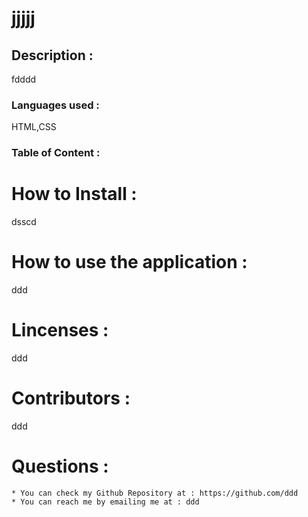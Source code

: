 
  
  # jjjjj
  
  ## Description : 
  fdddd
  
  ### Languages used : 
  HTML,CSS
  
  ### Table of Content :
    
  
  # How to Install :
  dsscd
  
  # How to use the application :
  ddd
  
  # Lincenses :
  ddd
    
  # Contributors :
  ddd
  
  # Questions :
    * You can check my Github Repository at : https://github.com/ddd  
    * You can reach me by emailing me at : ddd
  
